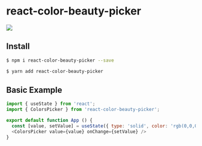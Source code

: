 

# react-color-beauty-picker


<p>
  <img src="https://raw.githubusercontent.com/sleepy-zone/react-colors/main/assets/shot.png" />
</p>

## Install

```bash
$ npm i react-color-beauty-picker --save
```

```bash
$ yarn add react-color-beauty-picker
```

## Basic Example

```js
import { useState } from 'react';
import { ColorsPicker } from 'react-color-beauty-picker';

export default function App () {
  const [value, setValue] = useState({ type: 'solid', color: 'rgb(0,0,0)' });
  <ColorsPicker value={value} onChange={setValue} />
}
```